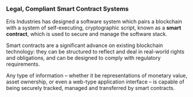 ### Legal, Compliant Smart Contract Systems

Eris Industries has designed a software system which pairs a blockchain with a system of self-executing, cryptographic script, known as a **smart contract**, which is used to secure and manage the software stack. 

Smart contracts are a significant advance on existing blockchain technology: they can be structured to reflect and deal in real-world rights and obligations, and can be designed to comply with regulatory requirements. 

Any type of information – whether it be representations of monetary value, asset ownership, or even a web-type application interface – is capable of being securely tracked, managed and transferred by smart contracts.
